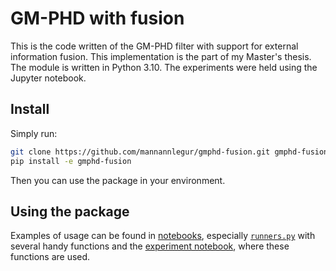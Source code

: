 # GM-PHD with fusion

This is the code written of the GM-PHD filter with support for external information fusion. This implementation is the part of my Master's thesis. The module is written in Python 3.10. The experiments were held using the Jupyter notebook.

## Install

Simply run:

```sh
git clone https://github.com/mannannlegur/gmphd-fusion.git gmphd-fusion
pip install -e gmphd-fusion
```

Then you can use the package in your environment.

## Using the package

Examples of usage can be found in [notebooks](./notebooks), especially [`runners.py`](./notebooks/runners.py) with several handy functions and the [experiment notebook](./notebooks/gmphd.ipynb), where these functions are used.
